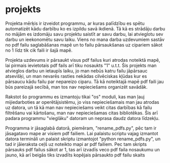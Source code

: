 # projekts

Projekta mērķis ir izveidot programmu, ar kuras palīdzību es spētu automatizēt kādu darbību ko es izpildu savā ikdienā. Tā kā es strādāju darbu no mājām es izdomāju savu projektu saistīt ar savu darbu, lai atvieglotu sev darbu un ieekonomētu savu laiku. Viens no mana darba uzdevumiem sastāv no pdf failu saglabāšanas mapē un to failu pārsaukšanas uz cipariem sākot no 1 līdz tik cik faili ir šajā mapē.

Projekta uzdevums ir pārsaukt visus pdf failus kuri atrodas noteiktā mapē, lai pirmais ievietotais pdf fails arī tiku nosaukts "1" u.t.t. Šis projekts man atvieglos darbu un ietaupīs laiku, jo man nebūs katru failu jāpārsauc atsevišķi, un man nevarēs rasties nekādas cilvēciskas kļūdas kur es pārsaucu kādu failu par nepareizo ciparu. Tā kā noteiktajā mapē pdf faili jau būs pareizajā secībā, man tos nav nepieciešams organizēt savādāk.

Rakstot šo programmu es izmantoju tikai "os" moduli, kas man ļauj mijiedarboties ar operētājsistēmu, jo viss nepieciešamais man jau atrodas uz datora, un tā kā man nav nepieciešams veikt citas darbības kā failu filtrēšanu vai kārtošanu, man nav nepieciešamas citas bibliotēkas. Šis arī padara programmu "vieglāku" datoram un neprasa daudz datora līdzekļu.

Programma ir jāsaglabā datorā, piemēram, "rename_pdfs.py", pēc tam ir jāsagatavo mape ar visiem pdf failiem. Lai palaistu scriptu vajag izmantot datora termināli un palaist skriptu izmantojot "python rename_pdfs.py", un tad ir jāieraksta ceļš uz noteikto mapi ar pdf failiem. Pec tam skripts pārsauks pdf failus sākot ar 1, tas arī izvadīs veco pdf faila nosaukumu un jauno, kā arī beigās tiks izvadīts kopējais pārsaukto pdf failu skaits
